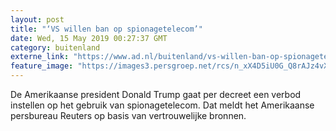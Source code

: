 ```yaml
---
layout: post
title: "‘VS willen ban op spionagetelecom’"
date: Wed, 15 May 2019 00:27:37 GMT
category: buitenland
externe_link: "https://www.ad.nl/buitenland/vs-willen-ban-op-spionagetelecom~aab03434/"
feature_image: "https://images3.persgroep.net/rcs/n_xX4D5iU0G_Q8rAJz4vXtiboXI/diocontent/148388243/_fitwidth/400/?appId=21791a8992982cd8da851550a453bd7f&quality=0.7"
---
```


De Amerikaanse president Donald Trump gaat per decreet een verbod instellen op het gebruik van spionagetelecom. Dat meldt het Amerikaanse persbureau Reuters op basis van vertrouwelijke bronnen.
